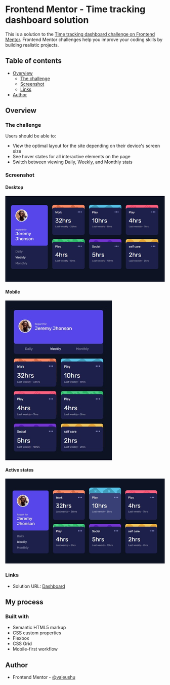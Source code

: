 # Frontend Mentor - Time tracking dashboard solution

This is a solution to the [Time tracking dashboard challenge on Frontend Mentor](https://www.frontendmentor.io/challenges/time-tracking-dashboard-UIQ7167Jw). Frontend Mentor challenges help you improve your coding skills by building realistic projects. 

## Table of contents

- [Overview](#overview)
  - [The challenge](#the-challenge)
  - [Screenshot](#screenshot)
  - [Links](#links)
- [Author](#author)

## Overview

### The challenge

Users should be able to:

- View the optimal layout for the site depending on their device's screen size
- See hover states for all interactive elements on the page
- Switch between viewing Daily, Weekly, and Monthly stats

### Screenshot

#### Desktop

![](/images/WhatsApp%20Image%202024-02-08%20at%201.18.35%20PM.jpeg)

#### Mobile

![](/images/WhatsApp%20Image%202024-02-08%20at%201.21.48%20PM.jpeg)

#### Active states

![](/images/WhatsApp%20Image%202024-02-08%20at%202.23.21%20PM.jpeg)


### Links

- Solution URL: [Dashboard](https://time-track-dashboard-theta.vercel.app/)


## My process

### Built with

- Semantic HTML5 markup
- CSS custom properties
- Flexbox
- CSS Grid
- Mobile-first workflow

## Author

- Frontend Mentor - [@valeushu](https://www.frontendmentor.io/profile/valeushu)





